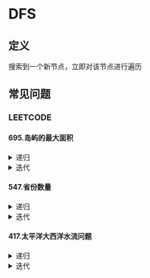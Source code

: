 # DFS #

## 定义 ##
搜索到一个新节点，立即对该节点进行遍历

## 常见问题 ##
### LEETCODE ###
#### 695.岛屿的最大面积 ####
<details>
<summary>递归</summary>
<pre>
<code>
/**
 * DFS-递归
 */
function maxAreaOfIsland($grid) {
    $m = count($grid);
    $n = count($grid[0]);
    $max = 0;
    for ($i = 0; $i < $m; $i++) {
        for ($j = 0; $j < $n; $j++) {
            $max = max($max, areaOfIsland($grid, $m, $n, $i, $j));
        }
    }
    return $max;
}
function areaOfIsland(&$grid, $m, $n, $row, $col) {
    $area = 0;
    if ($row < 0 || $row > $m -1 || $col < 0 || $col > $n - 1 || $grid[$row][$col] == 0) {
        return $area;
    }
    $grid[$row][$col] = 0;
    $area++;
    return $area
        + areaOfIsland($grid, $m, $n, $row, $col + 1)
        + areaOfIsland($grid, $m, $n, $row, $col - 1)
        + areaOfIsland($grid, $m, $n, $row - 1, $col)
        + areaOfIsland($grid, $m, $n, $row + 1, $col)
    ;
}
</code>
</pre>
</details>
<details>
<summary>迭代</summary>
<pre>
<code>
/**
 * DFS-迭代
 */
function maxAreaOfIsland($grid) {
    $m = count($grid);
    $n = count($grid[0]);
    $max = 0;
    for ($i = 0; $i < $m; $i++) {
        for ($j = 0; $j < $n; $j++) {
            if ($grid[$i][$j] == 0) {
                continue;
            }
            $grid[$i][$j] = 0;
            $area = 1;
            $stack = [[$i, $j]];
            while ($stack) {
                list($r, $c) = array_pop($stack);
                $direction = [[0, -1], [0, 1], [-1, 0], [1, 0]];
                foreach ($direction as $d) {
                    $row = $r + $d[0];
                    $col = $c + $d[1];
                    if ($row < 0 || $row > $m - 1 || $col < 0 || $col > $n - 1 || $grid[$row][$col] == 0) {
                        continue;
                    }
                    $grid[$row][$col] = 0;
                    $area++;
                    array_push($stack, [$row, $col]);
                }
            }
            $max = max($max, $area);
        }
    }
    return $max;
}
</code>
</pre>
</details>

#### 547.省份数量 ####
<details>
<summary>递归</summary>
<pre>
<code>
/**
 * DFS-递归
 */
function findCircleNum($isConnected) {
    $m = count($isConnected);
    $cnt = 0;
    $visited = array_fill(0, $m, 0);
    for ($i = 0; $i < $m; $i++) {
        if ($visited[$i] == 1) {
            continue;
        }
        $cnt++;
        findCircle($isConnected, $m, $i, $visited);
    }
    return $cnt;
}
function findCircle($isConnected, $m, $row, &$visited) {
    $visited[$row] = 1;
    for ($j = 0; $j < $m; $j++) {
        if ($isConnected[$row][$j] == 0 || $visited[$j] == 1) {
            continue;
        }
        findCircle($isConnected, $m, $j, $visited);
    }
}
</code>
</pre>
</details>
<details>
<summary>迭代</summary>
<pre>
<code>
/**
 * DFS-迭代
 */
function findCircleNum($isConnected) {
    $m = count($isConnected);
    $cnt = 0;
    $visited = array_fill(0, $m, 0);
    for ($i = 0; $i < $m; $i++) {
        if ($visited[$i] == 1) {
            continue;
        }
        $cnt++;
        $visited[$i] = 1;
        $stack = [$i];
        while ($stack) {
            $row = array_pop($stack);
            for ($j = 0; $j < $m; $j++) {
                if ($isConnected[$row][$j] == 0 || $visited[$j]) {
                    continue;
                }
                $visited[$j] = 1;
                array_push($stack, $j);
            }
        }
    }
    return $cnt;
}
</code>
</pre>
</details>

#### 417.太平洋大西洋水流问题 ####
<details>
<summary>递归</summary>
<pre>
<code>
/**
 * DFS-递归
 */
function pacificAtlantic($heights) {
    $m = count($heights);
    $n = count($heights[0]);
    $pacific = array_fill(0, $m, array_fill(0, $n, 0));
    $atlantic = array_fill(0, $m, array_fill(0, $n, 0));
    for ($i = 0; $i < $m; $i++) {
        search($heights, $m, $n, $pacific, $i, 0);
        search($heights, $m, $n, $atlantic, $i, $n - 1);
    }
    for ($j = 0; $j < $n; $j++) {
        search($heights, $m, $n, $pacific, 0, $j);
        search($heights, $m, $n, $atlantic, $m - 1, $j);
    }
    $res = [];
    for ($i = 0; $i < $m; $i++) {
        for ($j = 0; $j < $n; $j++) {
            if ($pacific[$i][$j] && $atlantic[$i][$j]) {
                array_push($res, [$i, $j]);
            }
        }
    }
    return $res;
}
function search($heights, $m, $n, &$reach, $row, $col) {
    if ($reach[$row][$col] == 1) {
        return;
    }
    $reach[$row][$col] = 1;
    $direction = [[0, -1], [0, 1], [-1, 0], [1, 0]];
    foreach ($direction as $d) {
        $r = $row + $d[0];
        $c = $col + $d[1];
        if ($r >= 0 && $r < $m && $c >= 0 && $c < $n && $heights[$row][$col] <= $heights[$r][$c]) {
            search($heights, $m, $n, $reach, $r, $c);
        }
    }
}
</code>
</pre>
</details>
<details>
<summary>迭代</summary>
<pre>
<code>
/**
 * DFS-迭代
 */
function pacificAtlantic($heights) {
    $m = count($heights);
    $n = count($heights[0]);
    $pacific = array_fill(0, $m, array_fill(0, $n, 0));
    $atlantic = array_fill(0, $m, array_fill(0, $n, 0));
    for ($i = 0; $i < $m; $i++) {
        search($heights, $m, $n, $pacific, $i, 0);
        search($heights, $m, $n, $atlantic, $i, $n - 1);
    }
    for ($j = 0; $j < $n; $j++) {
        search($heights, $m, $n, $pacific, 0, $j);
        search($heights, $m, $n, $atlantic, $m - 1, $j);
    }
    $res = [];
    for ($i = 0; $i < $m; $i++) {
        for ($j = 0; $j < $n; $j++) {
            if ($pacific[$i][$j] && $atlantic[$i][$j]) {
                array_push($res, [$i, $j]);
            }
        }
    }
    return $res;
}
function search($heights, $m, $n, &$reach, $row, $col) {
    $reach[$row][$col] = 1;
    $stack = [[$row, $col]];
    while ($stack) {
        list($i, $j) = array_pop($stack);
        $direction = [[0, -1], [0, 1], [-1, 0], [1, 0]];
        foreach ($direction as $d) {
            $r = $i + $d[0];
            $c = $j + $d[1];
            if ($r >= 0 && $r < $m && $c >= 0 && $c < $n && $heights[$i][$j] <= $heights[$r][$c]
                && $reach[$r][$c] == 0
            ) {
                $reach[$r][$c ] = 1;
                array_push($stack, [$r, $c]);
            }
        }
    }
}
</code>
</pre>
</details>
